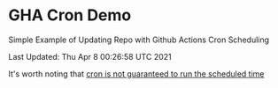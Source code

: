 # GHA Cron Demo
Simple Example of Updating Repo with Github Actions Cron Scheduling

Last Updated:
Thu Apr  8 00:26:58 UTC 2021

It's worth noting that [cron is not guaranteed to run the scheduled time](https://upptime.js.org/blog/2021/01/22/github-actions-schedule-not-working/)
